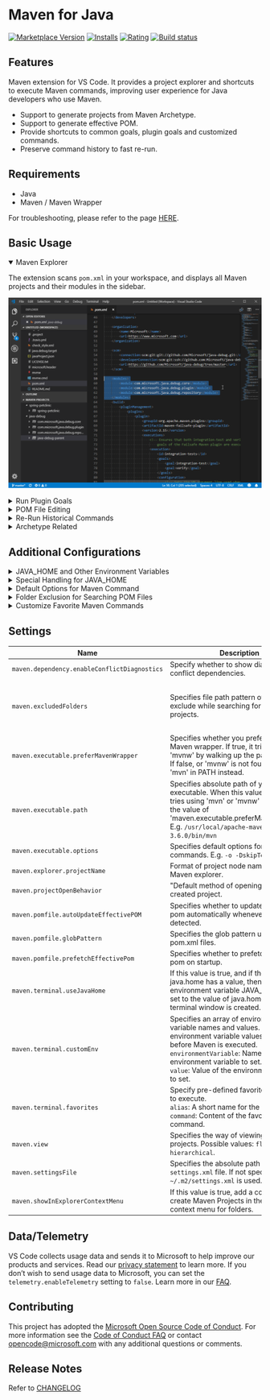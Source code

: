 # Maven for Java

[![Marketplace Version](https://img.shields.io/visual-studio-marketplace/v/vscjava.vscode-maven.svg)](https://marketplace.visualstudio.com/items?itemName=vscjava.vscode-maven)
[![Installs](https://img.shields.io/visual-studio-marketplace/i/vscjava.vscode-maven.svg)](https://marketplace.visualstudio.com/items?itemName=vscjava.vscode-maven)
[![Rating](https://img.shields.io/visual-studio-marketplace/r/vscjava.vscode-maven.svg)](https://marketplace.visualstudio.com/items?itemName=vscjava.vscode-maven)
[![Build status](https://dev.azure.com/mseng/VSJava/_apis/build/status/microsoft.vscode-maven-CI)](https://dev.azure.com/mseng/VSJava/_build/latest?definitionId=11975)

## Features

Maven extension for VS Code. It provides a project explorer and shortcuts to
execute Maven commands, improving user experience for Java developers who use
Maven.

-   Support to generate projects from Maven Archetype.
-   Support to generate effective POM.
-   Provide shortcuts to common goals, plugin goals and customized commands.
-   Preserve command history to fast re-run.

## Requirements

-   Java
-   Maven / Maven Wrapper

For troubleshooting, please refer to the page [HERE](Troubleshooting.md).

## Basic Usage

<details open>
<summary>Maven Explorer</summary>

The extension scans `pom.xml` in your workspace, and displays all Maven projects
and their modules in the sidebar.

![Screenshot](images/explorer.png)

</details>

<details>
<summary>Run Plugin Goals</summary>

The extension parse effective-pom of Maven projects, and displays all plugins
and plugin goals hierarchically.

![Screenshot](images/plugin.gif)

</details>

<details>
<summary>POM File Editing</summary>

The extension provides Maven specific completion suggestions when editing POM
files, including snippets and artifact hints.

![Screenshot](images/completion.gif)

</details>

<details>
<summary>Re-Run Historical Commands</summary>

It preserves history of goals for each project, so you can fast re-run previous
long commands, e.g.
`mvn <goals> -Dparam1=value1 -Dparam2=value2 -Dparam3=value3 ...` There are 2
entries for it:

-   Command Palette -> select `Maven: History ...` -> Select a project -> Select
    command from the history
-   Right-click on a project -> Click `History ...` -> Select command from the
    history

![Screenshot](images/history.gif)

</details>

<details>
<summary>Archetype Related</summary>

### Generate from Maven Archetype

The extension loads archetypes listed in local/remote catalog. After selection,
the extension sends `mvn archetype:generate -D...` to terminal. There are 2
entries for it:

-   Command Palette -> select `Maven: Generate from Maven Archetype`
-   Right-click on a folder -> Click `Generate from Maven Archetype`

![Screenshot](images/archetype.gif)

### Update Maven Archetype Catalog

With following steps, you can update the **local cache** of Maven **remote
catalog**. It takes some time to download meta data from Maven central
repository.

Command Palette -> select `Maven: Update Maven Archetype Catalog`.

</details>

## Additional Configurations

<details>
<summary>JAVA_HOME and Other Environment Variables</summary>

This extension executes Maven by opening a terminal session and then calling
Maven in that session. Maven requires the JAVA_HOME environment variable to be
set. Maven will also look for other variables such as MAVEN_OPTS. If you prefer
not to set those variables permanently you can configure them, or any other
environment variable, in settings:

```json
{
	"maven.terminal.customEnv": [
		{
			"environmentVariable": "MAVEN_OPTS", // variable name
			"value": "-Xms1024m -Xmx4096m" // value
		},
		{
			"environmentVariable": "JAVA_HOME", // variable name
			"value": "C:\\Program Files\\Java\\jdk-9.0.4" // value
		}
	]
}
```

</details>

<details>
<summary>Special Handling for JAVA_HOME</summary>

If you have Red Hat's Java Language Support extension installed, then you can
specify JAVA_HOME in settings for that extension:

```json
{
	"java.home": "C:\\Program Files\\Java\\jdk-9.0.4" // Red Hat Java Language Support Setting
}
```

This extension (Maven for Java) can reuse that setting if you desire:

```json
{
	"maven.terminal.useJavaHome": true // Use the Red Hat Java Language Support Setting for JAVA_HOME
}
```

With this support, you can specify JAVA_HOME in one place and you do not need to
use the `maven.terminal.customEnv` setting unless you have other environment
variables to set.

If you have JAVA_HOME configured through the `maven.terminal.customEnv` setting,
and also specify to reuse the Red Hat setting, then the value from
`maven.terminal.customEnv` will take precedence.

</details>

<details>
<summary>Default Options for Maven Command</summary>
The usage of Maven executable is:

> usage: mvn [options] [<goal(s)>] [<phase(s)>]

You can use `maven.executable.options` to specify default **options** for all
your Maven commands executed in current project.

```json
{
	"maven.executable.options": "-o -s ./settings.xml" // work offline, and use an alternative settings file
}
```

</details>

<details>
<summary>Folder Exclusion for Searching POM Files</summary>

To speed up the searching of Maven projects, you can exclude folders in
settings:

```json
{
	"maven.excludedFolders": [
		"**/.*", // exclude hidden folders
		"**/node_modules", // exclude node modules to speed up
		"**/target" // exclude duplicated pom file in target folder
	]
}
```

</details>

<details>
<summary>Customize Favorite Maven Commands</summary>

Specify a favorite command in settings:

```json
{
	"maven.terminal.favorites": [
		{
			"alias": "full-build without tests",
			"command": "clean package -DskipTests"
		}
	]
}
```

Now right-click on an project item, and then click `Favorite ...`. The option
`full-build without tests` should show up.

</details>

## Settings

| Name                                         | Description                                                                                                                                                                                                                                                             | Default Value                                                                     |
| -------------------------------------------- | ----------------------------------------------------------------------------------------------------------------------------------------------------------------------------------------------------------------------------------------------------------------------- | --------------------------------------------------------------------------------- |
| `maven.dependency.enableConflictDiagnostics` | Specify whether to show diagnostics for conflict dependencies.                                                                                                                                                                                                          | `true`                                                                            |
| `maven.excludedFolders`                      | Specifies file path pattern of folders to exclude while searching for Maven projects.                                                                                                                                                                                   | `[ "**/.*", "**/node_modules", "**/target", "**/bin", "**/archetype-resources" ]` |
| `maven.executable.preferMavenWrapper`        | Specifies whether you prefer to use Maven wrapper. If true, it tries using 'mvnw' by walking up the parent folders. If false, or 'mvnw' is not found, it tries 'mvn' in PATH instead.                                                                                   | `true`                                                                            |
| `maven.executable.path`                      | Specifies absolute path of your 'mvn' executable. When this value is empty, it tries using 'mvn' or 'mvnw' according to the value of 'maven.executable.preferMavenWrapper'. E.g. `/usr/local/apache-maven-3.6.0/bin/mvn`                                                | ` `                                                                               |
| `maven.executable.options`                   | Specifies default options for all mvn commands. E.g. `-o -DskipTests`                                                                                                                                                                                                   | ` `                                                                               |
| `maven.explorer.projectName`                 | Format of project node name shown in Maven explorer.                                                                                                                                                                                                                    | `${project.name}`                                                                 |
| `maven.projectOpenBehavior`                  | "Default method of opening newly created project.                                                                                                                                                                                                                       | `"Interactive"`                                                                   |
| `maven.pomfile.autoUpdateEffectivePOM`       | Specifies whether to update effective-pom automatically whenever changes detected.                                                                                                                                                                                      | `false`                                                                           |
| `maven.pomfile.globPattern`                  | Specifies the glob pattern used to look for pom.xml files.                                                                                                                                                                                                              | `**/pom.xml`                                                                      |
| `maven.pomfile.prefetchEffectivePom`         | Specifies whether to prefetch effective pom on startup.                                                                                                                                                                                                                 | `false`                                                                           |
| `maven.terminal.useJavaHome`                 | If this value is true, and if the setting java.home has a value, then the environment variable JAVA_HOME will be set to the value of java.home when a new terminal window is created.                                                                                   | `false`                                                                           |
| `maven.terminal.customEnv`                   | Specifies an array of environment variable names and values. These environment variable values will be added before Maven is executed. <br /> `environmentVariable`: Name of the environment variable to set. <br /> `value`: Value of the environment variable to set. | `[]`                                                                              |
| `maven.terminal.favorites`                   | Specify pre-defined favorite commands to execute. <br /> `alias`: A short name for the command. <br /> `command`: Content of the favorite command.                                                                                                                      | `[]`                                                                              |
| `maven.view`                                 | Specifies the way of viewing Maven projects. Possible values: `flat`, `hierarchical`.                                                                                                                                                                                   | `flat`                                                                            |
| `maven.settingsFile`                         | Specifies the absolute path of Maven `settings.xml` file. If not specified, `~/.m2/settings.xml` is used.                                                                                                                                                               | `null`                                                                            |
| `maven.showInExplorerContextMenu`            | If this value is true, add a command to create Maven Projects in the Explorer context menu for folders.                                                                                                                                                                 | `true`                                                                            |

## Data/Telemetry

VS Code collects usage data and sends it to Microsoft to help improve our
products and services. Read our
[privacy statement](http://go.microsoft.com/fwlink/?LinkId=521839) to learn
more. If you don’t wish to send usage data to Microsoft, you can set the
`telemetry.enableTelemetry` setting to `false`. Learn more in our
[FAQ](https://code.visualstudio.com/docs/supporting/faq#_how-to-disable-telemetry-reporting).

## Contributing

This project has adopted the
[Microsoft Open Source Code of Conduct](https://opensource.microsoft.com/codeofconduct/).
For more information see the
[Code of Conduct FAQ](https://opensource.microsoft.com/codeofconduct/faq/) or
contact [opencode@microsoft.com](mailto:opencode@microsoft.com) with any
additional questions or comments.

## Release Notes

Refer to [CHANGELOG](CHANGELOG.md)
